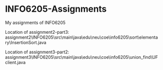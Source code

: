 # INFO6205-Assignments
My assignments of INFO6205

Location of assignment2-part3:
assignment2\INFO6205\src\main\java\edu\neu\coe\info6205\sort\elementary\InsertionSort.java

Location of assignment3-part2:
assignment3\INFO6205\src\main\java\edu\neu\coe\info6205\union_find\UFclient.java
